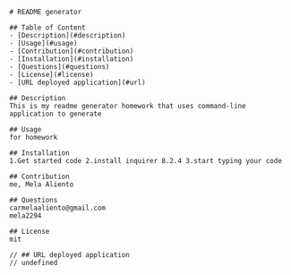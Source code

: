 
    # README generator    

    ## Table of Content
    - [Description](#description)
    - [Usage](#usage)
    - [Contribution](#contribution)
    - [Installation](#installation)
    - [Questions](#questions)
    - [License](#license)
    - [URL deployed application](#url)

    ## Description
    This is my readme generator homework that uses command-line application to generate

    ## Usage
    for homework

    ## Installation
    1.Get started code 2.install inquirer 8.2.4 3.start typing your code

    ## Contribution
    me, Mela Aliento

    ## Questions
    carmelaaliento@gmail.com
    mela2294

    ## License
    mit

    // ## URL deployed application
    // undefined


    